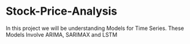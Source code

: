 # Stock-Price-Analysis
In this project we will be understanding Models for Time Series. These Models Involve ARIMA, SARIMAX and LSTM
